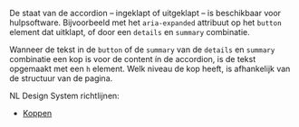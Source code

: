 <!-- @license CC0-1.0 -->

De staat van de accordion – ingeklapt of uitgeklapt – is beschikbaar voor hulpsoftware. Bijvoorbeeld met het `aria-expanded` attribuut op het `button` element dat uitklapt, of door een `details` en `summary` combinatie.

Wanneer de tekst in de `button` of de `summary` van de `details` en `summary` combinatie een kop is voor de content ín de accordion, is de tekst opgemaakt met een `h` element. Welk niveau de kop heeft, is afhankelijk van de structuur van de pagina.

NL Design System richtlijnen:

- [Koppen](/richtlijnen/content/tekstopmaak/koppen/)
